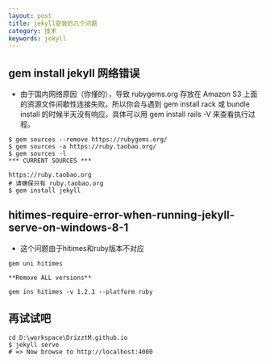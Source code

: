 ```yaml
---
layout: post
title: jekyll安装的几个问题
category: 技术
keywords: jekyll
---
```


## gem install jekyll 网络错误

- 由于国内网络原因（你懂的），导致 rubygems.org 存放在 Amazon S3 上面的资源文件间歇性连接失败。所以你会与遇到 gem install rack 或 bundle install 的时候半天没有响应，具体可以用 gem install rails -V 来查看执行过程。

```
$ gem sources --remove https://rubygems.org/
$ gem sources -a https://ruby.taobao.org/
$ gem sources -l
*** CURRENT SOURCES ***

https://ruby.taobao.org
# 请确保只有 ruby.taobao.org
$ gem install jekyll
```

## hitimes-require-error-when-running-jekyll-serve-on-windows-8-1

- 这个问题由于hitimes和ruby版本不对应

```
gem uni hitimes

**Remove ALL versions**

gem ins hitimes -v 1.2.1 --platform ruby
```

## 再试试吧

```
cd D:\workspace\DrizztM.github.io
$ jekyll serve
# => Now browse to http://localhost:4000
```

